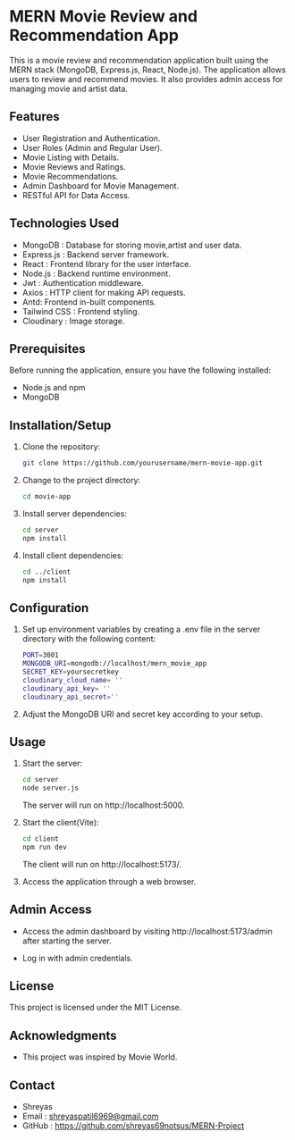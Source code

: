 # MERN Movie Review and Recommendation App

This is a movie review and recommendation application built using the MERN stack (MongoDB, Express.js, React, Node.js). The application allows users to review and recommend movies. It also provides admin access for managing movie and artist data.

## Features

- User Registration and Authentication.
- User Roles (Admin and Regular User).
- Movie Listing with Details.
- Movie Reviews and Ratings.
- Movie Recommendations.
- Admin Dashboard for Movie Management.
- RESTful API for Data Access.

## Technologies Used

- MongoDB : Database for storing movie,artist and user data.
- Express.js : Backend server framework.
- React : Frontend library for the user interface.
- Node.js : Backend runtime environment.
- Jwt : Authentication middleware.
- Axios : HTTP client for making API requests.
- Antd: Frontend in-built components.
- Tailwind CSS : Frontend styling.
- Cloudinary : Image storage.

## Prerequisites

Before running the application, ensure you have the following installed:

- Node.js and npm
- MongoDB

## Installation/Setup

1. Clone the repository:

   ```bash
   git clone https://github.com/yourusername/mern-movie-app.git
   ```

2. Change to the project directory:

   ```bash
   cd movie-app
   ```

3. Install server dependencies:

   ```bash
   cd server
   npm install
   ```

4. Install client dependencies:

   ```bash
   cd ../client
   npm install
   ```

## Configuration

1. Set up environment variables by creating a .env file in the server directory with the following content:

   ```bash
   PORT=3001
   MONGODB_URI=mongodb://localhost/mern_movie_app
   SECRET_KEY=yoursecretkey
   cloudinary_cloud_name= '' 
   cloudinary_api_key= ''
   cloudinary_api_secret='' 
   ```

2. Adjust the MongoDB URI and secret key according to your setup.

## Usage

1. Start the server:

   ```bash
   cd server
   node server.js
   ```

   The server will run on http://localhost:5000.

2. Start the client(Vite):

   ```bash
   cd client
   npm run dev

   ```

   The client will run on http://localhost:5173/.

3. Access the application through a web browser.

## Admin Access

- Access the admin dashboard by visiting http://localhost:5173/admin after starting the server.

- Log in with admin credentials.

## License

This project is licensed under the MIT License.

## Acknowledgments

- This project was inspired by Movie World.

## Contact

- Shreyas
- Email : shreyaspatil6969@gmail.com
- GitHub : https://github.com/shreyas69notsus/MERN-Project
